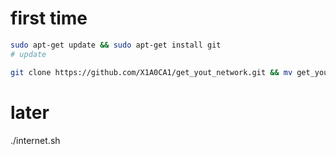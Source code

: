 # first time

```bash
sudo apt-get update && sudo apt-get install git
# update 

git clone https://github.com/X1A0CA1/get_yout_network.git && mv get_yout_network/internet.sh ~ && ~/internet.sh
```

# later
./internet.sh
